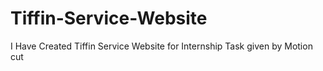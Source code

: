 # Tiffin-Service-Website
I Have Created Tiffin Service Website for Internship Task given by Motion cut 
